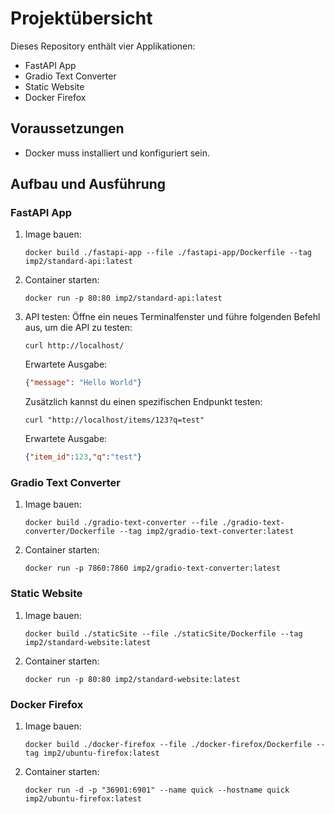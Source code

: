 # Projektübersicht

Dieses Repository enthält vier Applikationen:
- FastAPI App
- Gradio Text Converter
- Static Website
- Docker Firefox

## Voraussetzungen
- Docker muss installiert und konfiguriert sein.

## Aufbau und Ausführung

### FastAPI App
1. Image bauen:
   ```
   docker build ./fastapi-app --file ./fastapi-app/Dockerfile --tag imp2/standard-api:latest
   ```
2. Container starten:
   ```
   docker run -p 80:80 imp2/standard-api:latest
   ```
3. API testen:
   Öffne ein neues Terminalfenster und führe folgenden Befehl aus, um die API zu testen:
   ```
   curl http://localhost/
   ```
   Erwartete Ausgabe:
   ```json
   {"message": "Hello World"}
   ```
   Zusätzlich kannst du einen spezifischen Endpunkt testen:
   ```
   curl "http://localhost/items/123?q=test"
   ```
   Erwartete Ausgabe:
   ```json
   {"item_id":123,"q":"test"}
   ```

### Gradio Text Converter
1. Image bauen:
   ```
   docker build ./gradio-text-converter --file ./gradio-text-converter/Dockerfile --tag imp2/gradio-text-converter:latest
   ```
2. Container starten:
   ```
   docker run -p 7860:7860 imp2/gradio-text-converter:latest
   ```

### Static Website
1. Image bauen:
   ```
   docker build ./staticSite --file ./staticSite/Dockerfile --tag imp2/standard-website:latest
   ```
2. Container starten:
   ```
   docker run -p 80:80 imp2/standard-website:latest
   ```

### Docker Firefox
1. Image bauen:
   ```
   docker build ./docker-firefox --file ./docker-firefox/Dockerfile --tag imp2/ubuntu-firefox:latest
   ```
2. Container starten:
   ```
   docker run -d -p "36901:6901" --name quick --hostname quick imp2/ubuntu-firefox:latest
   ```
